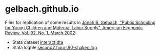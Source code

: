 # gelbach.github.io

Files for replication of some results in [Jonah B. Gelbach, "Public Schooling for Young Children and Maternal Labor Supply", American Economic Review, Vol. 92, No. 1, March 2002](https://www.aeaweb.org/articles?id=10.1257/000282802760015748): 
- Stata dataset [interact.dta](https://gelbach.github.io/howlarge/interact.dta)
- Stata logfile [second2.hours80-shaken.log](https://gelbach.github.io/howlarge/second2.hours80-shaken.log)

